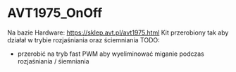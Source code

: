 # AVT1975_OnOff

Na bazie Hardware: https://sklep.avt.pl/avt1975.html
Kit przerobiony tak aby działał w trybie rozjaśniania oraz ściemniania
TODO:
- przerobić na tryb fast PWM aby wyeliminować miganie podczas rozjaśniania / śiemniania


